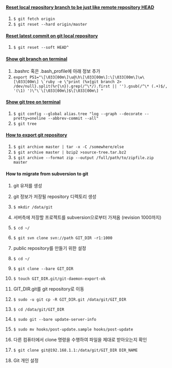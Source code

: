 #### [Reset local repository branch to be just like remote repository HEAD](http://stackoverflow.com/questions/1628088/reset-local-repository-branch-to-be-just-like-remote-repository-head)
1. `$ git fetch origin`
2. `$ git reset --hard origin/master`

#### [Reset latest commit on git local repository](http://stackoverflow.com/questions/927358/undo-last-git-commit)
1. `$ git reset --soft HEAD^`

#### [Show git branch on terminal](http://blog.tinucleatus.com/?p=275)
1. .bashrc 혹은 .bash_profile에 아래 정보 추가
2. ``export PS1="\[\033[00m\]\u@\h\[\033[00m\]:\[\033[00m\]\w\[\033[00m\] \`ruby -e \"print (%x{git branch 2> /dev/null}.split(%r{\n}).grep(/^\*/).first || '').gsub(/^\* (.+)$/, '(\1) ')\"\`\[\033[00m\]$\[\033[00m\] "``

#### [Show git tree on terminal](http://stackoverflow.com/questions/1064361/unable-to-show-a-git-tree-in-terminal)
1. `$ git config --global alias.tree "log --graph --decorate --pretty=oneline --abbrev-commit --all"`
2. `$ git tree`

#### [How to export git repository](http://stackoverflow.com/questions/160608/how-to-do-a-git-export-like-svn-export)
1. `$ git archive master | tar -x -C /somewhere/else`
2. `$ git archive master | bzip2 >source-tree.tar.bz2`
3. `$ git archive --format zip --output /full/path/to/zipfile.zip master`

#### How to migrate from subversion to git
1. git 유저를 생성
2. git 정보가 저장될 repository 디렉토리 생성
  1. `$ mkdir /data/git`

3. 서버측에 저장할 프로젝트를 subversion으로부터 가져옴 (revision 1000까지)
  1. `$ cd ~/`
  2. `$ git svn clone svn://path GIT_DIR -r1:1000`

4. public repository를 만들기 위한 설정
  1. `$ cd ~/`
  2. `$ git clone --bare GIT_DIR`
  3. `$ touch GIT_DIR.git/git-daemon-export-ok`

5. GIT_DIR.git를 git repository로 이동
  1. `$ sudo -u git cp -R GIT_DIR.git /data/git/GIT_DIR`
  2. `$ cd /data/git/GIT_DIR`
  3. `$ sudo git --bare update-server-info`
  4. `$ sudo mv hooks/post-update.sample hooks/post-update`

6. 다른 컴퓨터에서 clone 명령을 수행하여 파일을 제대로 받아오는지 확인
  1. `$ git clone git@192.168.1.1:/data/git/GIT_DIR DIR_NAME`

7. Git 개인 설정
